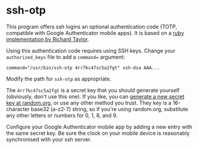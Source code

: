 ssh-otp
=======

This program offers ssh logins an optional authentication code (TOTP,
compatible with Google Authenticator mobile apps). It is based on a [ruby
implementation by Richard Taylor][1].

Using this authentication code requires using SSH keys. Change your
`authorized_keys` file to add a `command=` argument:

    command="/usr/bin/ssh-otp 4rr7kc47sc5a2fgt" ssh-dsa AAA...

Modify the path for `ssh-otp` as appropriate.

The `4rr7kc47sc5a2fgt` is a secret key that you should generate yourself
(obviously, don't use this one). If you like, you can [generate a new secret
key at random.org][2], or use any other method you trust. They key is a
16-character base32 (a-z2-7) string, so if you're using random.org, substitute
any other letters or numbers for 0, 1, 8, and 9.

Configure your Google Authenticator mobile app by adding a new entry with the
same secret key. Be sure the clock on your mobile device is reasonably
synchronised with your ssh server.

  [1]: https://moocode.com/posts/5-simple-two-factor-ssh-authentication
  [2]: https://www.random.org/strings/?num=10&len=16&digits=on&loweralpha=on&unique=on&format=html&rnd=new
